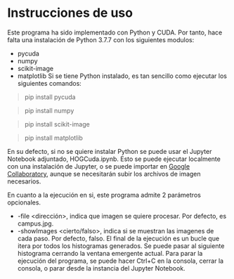 # Instrucciones de uso 
Este programa ha sido implementado con Python y CUDA. Por tanto, hace falta una instalación de Python 3.7.7 con los siguientes modulos:
* pycuda
* numpy
* scikit-image
* matplotlib
Si se tiene Python instalado, es tan sencillo como ejecutar los siguientes comandos:
> pip install pycuda

> pip install numpy

> pip install scikit-image

> pip install matplotlib

En su defecto, si no se quiere instalar Python se puede usar el Jupyter Notebook adjuntado, HOGCuda.ipynb. Esto se puede ejecutar localmente con una instalación de Jupyter, o se puede importar en [Google Collaboratory](https://colab.research.google.com), aunque se necesitarán subir los archivos de imagen necesarios.

En cuanto a la ejecución en si, este programa admite 2 parámetros opcionales.
* -file <dirección>, indica que imagen se quiere procesar. Por defecto, es campus.jpg.
* -showImages <cierto/falso>, indica si se muestran las imagenes de cada paso. Por defecto, falso.
El final de la ejecución es un bucle que itera por todos los histogramas generados. Se puede pasar al siguiente histograma cerrando la ventana emergente actual. Para parar la ejecución del programa, se puede hacer Ctrl+C en la consola, cerrar la consola, o parar  desde la instancia del Jupyter Notebook.

